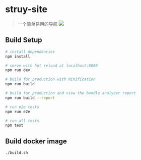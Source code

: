 # struy-site

> 一个简单易用的导航
![](http://www.struy.top/img/20210129164317.png)
## Build Setup

``` bash
# install dependencies
npm install

# serve with hot reload at localhost:8080
npm run dev

# build for production with minification
npm run build

# build for production and view the bundle analyzer report
npm run build --report

# run e2e tests
npm run e2e

# run all tests
npm test
```
## Build docker image

```
./build.sh
```
